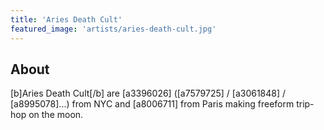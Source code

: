 ```yaml
---
title: 'Aries Death Cult'
featured_image: 'artists/aries-death-cult.jpg'
---
```


## About

[b]Aries Death Cult[/b] are [a3396026] ([a7579725] / [a3061848] / [a8995078]...) from NYC and [a8006711] from Paris making freeform trip-hop on the moon.
